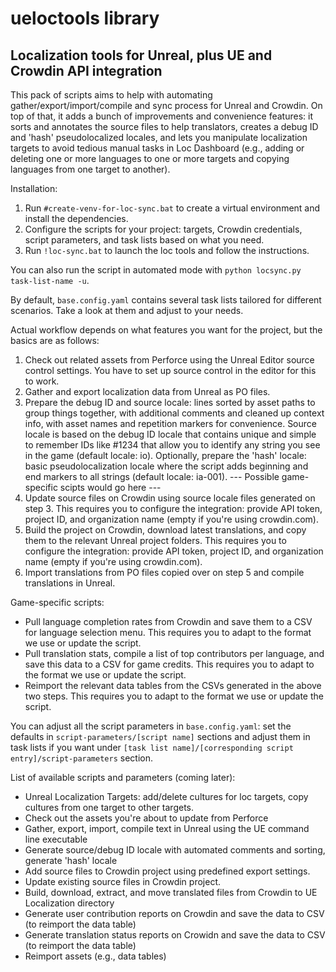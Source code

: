 # ueloctools library
## Localization tools for Unreal, plus UE and Crowdin API integration

This pack of scripts aims to help with automating gather/export/import/compile and sync process for Unreal and Crowdin. On top of that, it adds a bunch of improvements and convenience features: it sorts and annotates the source files to help translators, creates a debug ID and 'hash' pseudolocalized locales, and lets you manipulate localization targets to avoid tedious manual tasks in Loc Dashboard (e.g., adding or deleting one or more languages to one or more targets and copying languages from one target to another).

Installation:
1. Run `#create-venv-for-loc-sync.bat` to create a virtual environment 
and install the dependencies.
2. Configure the scripts for your project: targets, Crowdin credentials, script parameters, 
and task lists based on what you need.
3. Run `!loc-sync.bat` to launch the loc tools and follow the instructions.

You can also run the script in automated mode with `python locsync.py task-list-name -u`.

By default, `base.config.yaml` contains several task lists tailored for different scenarios. Take a look at them and adjust to your needs.

Actual workflow depends on what features you want for the project, but the basics are as follows:
1. Check out related assets from Perforce using the Unreal Editor source control settings. You have to set up source control in the editor for this to work.
2. Gather and export localization data from Unreal as PO files.
3. Prepare the debug ID and source locale: lines sorted by asset paths to group things together, with additional comments and cleaned up context info, with asset names and repetition markers for convenience. Source locale is based on the debug ID locale that contains unique and simple to remember IDs like #1234 that allow you to identify any string you see in the game (default locale: io). Optionally, prepare the 'hash' locale: basic pseudolocalization locale where the script adds beginning and end markers to all strings (default locale: ia-001).
--- Possible game-specific scipts would go here ---
4. Update source files on Crowdin using source locale files generated on step 3. This requires you to configure the integration: provide API token, project ID, and organization name (empty if you're using crowdin.com).
5. Build the project on Crowdin, download latest translations, and copy them to the relevant Unreal project folders. This requires you to configure the integration: provide API token, project ID, and organization name (empty if you're using crowdin.com).
6. Import translations from PO files copied over on step 5 and compile translations in Unreal.

Game-specific scripts:
- Pull language completion rates from Crowdin and save them to a CSV for language selection menu. This requires you to adapt to the format we use or update the script.
- Pull translation stats, compile a list of top contributors per language, and save this data to a CSV for game credits. This requires you to adapt to the format we use or update the script.
- Reimport the relevant data tables from the CSVs generated in the above two steps. This requires you to adapt to the format we use or update the script.

You can adjust all the script parameters in `base.config.yaml`: set the defaults in `script-parameters/[script name]` sections and adjust them in task lists if you want under `[task list name]/[corresponding script entry]/script-parameters` section.

List of available scripts and parameters (coming later):

- Unreal Localization Targets: add/delete cultures for loc targets, copy cultures from one target to other targets.
- Check out the assets you're about to update from Perforce
- Gather, export, import, compile text in Unreal using the UE command line executable
- Generate source/debug ID locale with automated comments and sorting, generate 'hash' locale
- Add source files to Crowdin project using predefined export settings.
- Update existing source files in Crowdin project.
- Build, download, extract, and move translated files from Crowdin to UE Localization directory
- Generate user contribution reports on Crowdin and save the data to CSV (to reimport the data table)
- Generate translation status reports on Crowidn and save the data to CSV (to reimport the data table)
- Reimport assets (e.g., data tables)